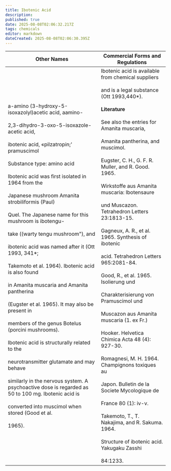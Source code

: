 ```yaml
---
title: Ibotenic Acid
description: 
published: true
date: 2025-08-08T02:06:32.217Z
tags: chemicals
editor: markdown
dateCreated: 2025-08-08T02:06:30.395Z
---
```


| **Other Names** | **Commercial Forms and Regulations** |
|---|---|
| a-amino (3-hydroxy-5-isoxazolyl)acetic acid, aamino-<br><br>2,3-dihydro-3-oxo-5-isoxazole-acetic acid,<br><br>ibotenic acid, «pilzatropin;' pramuscimol<br><br>Substance type: amino acid<br><br>Ibotenic acid was first isolated in 1964 from the<br><br>Japanese mushroom Amanita strobiliformis (Paul)<br><br>Quel. The Japanese name for this mushroom is ibotengu-<br><br>take ((warty tengu mushroom"), and<br><br>ibotenic acid was named after it (Ott 1993, 341*;<br><br>Takemoto et al. 1964). Ibotenic acid is also found<br><br>in Amanita muscaria and Amanita pantherina<br><br>(Eugster et al. 1965). It may also be present in<br><br>members of the genus Botelus (porcini mushrooms).<br><br>Ibotenic acid is structurally related to the<br><br>neurotransmitter glutamate and may behave<br><br>similarly in the nervous system. A psychoactive dose is regarded as 50 to 100 mg. Ibotenic acid is<br><br>converted into muscimol when stored (Good et al.<br><br>1965). | Ibotenic acid is available from chemical suppliers<br><br>and is a legal substance (Ott 1993,440*).<br><br>**Literature**<br><br>See also the entries for Amanita muscaria,<br><br>Amanita pantherina, and muscimol.<br><br>Eugster, C. H., G. F. R. Muller, and R. Good. 1965.<br><br>Wirkstoffe aus Amanita muscaria: Ibotensaure<br><br>und Muscazon. Tetrahedron Letters 23:1813-15.<br><br>Gagneux, A. R., et al. 1965. Synthesis of ibotenic<br><br>acid. Tetrahedron Letters 965:2081-84.<br><br>Good, R., et al. 1965. Isolierung und<br><br>Charakterisierung von Pramuscimol und<br><br>Muscazon aus Amanita muscaria (1. ex Fr.)<br><br>Hooker. Helvetica Chimica Acta 48 (4): 927-30.<br><br>Romagnesi, M. H. 1964. Champignons toxiques au<br><br>Japon. Bulletin de la Societe Mycologique de<br><br>France 80 (1): iv-v.<br><br>Takemoto, T., T. Nakajima, and R. Sakuma. 1964.<br><br>Structure of ibotenic acid. Yakugaku Zasshi<br><br>84:1233. |